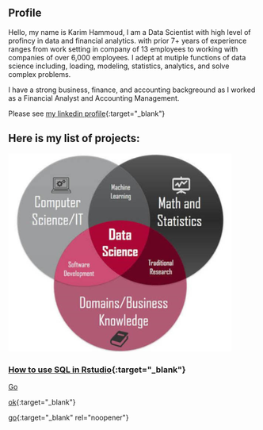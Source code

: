 ## Profile
Hello, my name is Karim Hammoud, I am a Data Scientist with high level of profincy in data and financial analytics. with prior 7+ years of experience ranges from work setting in company of 13 employees to working with companies of over 6,000 employees. I adept at mutiple functions of data science including,  loading, modeling, statistics,  analytics, and solve complex problems.

I have a strong business, finance, and accounting backgreound as I worked as a Financial Analyst and Accounting Management. 

Please see [my linkedin profile](https://www.linkedin.com/in/karimhamoud/){:target="_blank"}


## Here is my list of projects:

<img src="images/Image1.jpg" width="450" height="400" >

### [How to use SQL in Rstudio](https://rpubs.com/karim7mod/656751){:target="_blank"}

<a href="https://www.linkedin.com/in/karimhamoud/" target="_blank">Go</a>


[ok](http://stackoverflow.com){:target="_blank"}

[go](http://stackoverflow.com){:target="_blank" rel="noopener"}

